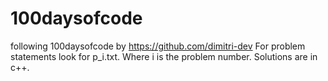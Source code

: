 # 100daysofcode
following 100daysofcode by https://github.com/dimitri-dev
For problem statements look for p_i.txt. Where i is the problem number.
Solutions are in c++.
